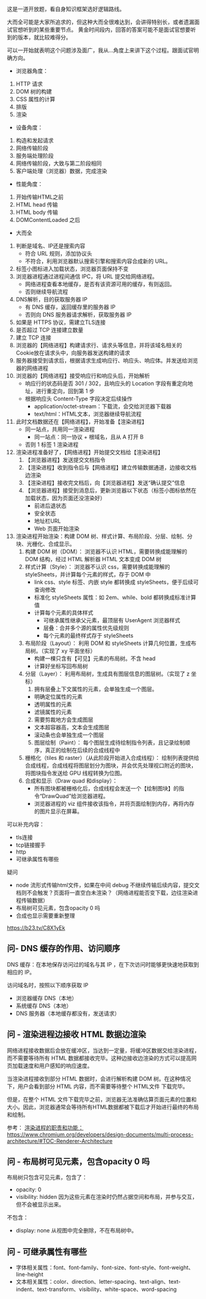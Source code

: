 这是一道开放题，看自身知识框架选好逻辑路线。

大而全可能是大家所追求的，但这种大而全很难达到，会讲得特别长，或者遗漏面试官想听到的某些重要节点。
黄金时间段内，回答的答案可能不是面试官想要听到的版本，就比较难得分。

可以一开始就表明这个问题涉及面广，我从…角度上来讲下这个过程。跟面试官明确方向。

- 浏览器角度：
 1. HTTP 请求
 2. DOM 树的构建
 3. CSS 属性的计算 
 4. 排版
 5. 渲染


  
- 设备角度：
 1. 构造和发起请求
 2. 网络传输阶段
 3. 服务端处理阶段
 4. 网络传输阶段，大致与第二阶段相同
 5. 客户端处理（浏览器）数据，完成渲染

  
- 性能角度：
 1. 开始传输HTML之前
 2. HTML head 传输
 3. HTML body 传输
 4. DOMContentLoaded 之后

  
- 大而全 
1. 判断是域名、IP还是搜索内容
	- 符合 URL 规则，添加协议头
	- 不符合，利用浏览器默认搜索引擎和搜索内容合成新的 URL。
2. 标签小图标进入加载状态，浏览器页面保持不变
3. 浏览器进程通过进程间通信 IPC，将 URL 提交给网络进程。
	- 网络进程查看本地缓存，是否有该资源可用的缓存，有则返回。
	- 否则继续导航流程
4. DNS解析，目的获取服务器 IP
	- 有 DNS 缓存，返回缓存里的服务器 IP
	- 否则向 DNS 服务器请求解析，获取服务器 IP
5. 如果是 HTTPS 协议，需建立TLS连接
6. 是否超过 TCP 连接建立数量
7. 建立 TCP 连接
8. 浏览器的【网络进程】构建请求行、请求头等信息，并将该域名相关的Cookie放在请求头中，向服务器发送构建的请求
9. 服务器接受到请求后，根据请求生成响应行、响应头、响应体。并发送给浏览器的网络进程
10. 浏览器的【网络进程】接受响应行和响应头后，开始解析
	- 响应行的状态码是否 301 / 302，且响应头的 Location 字段有重定向地址，进行重定向，回到第 1 步
	- 根据响应头 Content-Type 字段决定后续操作
		-  application/octet-stream：下载流，会交给浏览器下载器
		-  text/html：HTML文本，浏览器继续导航流程
11. 此时文档数据还在【网络进程】，开始准备【渲染进程】
	- 同一站点，共用同一渲染进程
		- 同一站点：同一协议 + 根域名，且从 A 打开 B
	- 否则 1 标签 1 渲染进程
12. 渲染进程准备好了，【网络进程】开始提交文档给【渲染进程】
	1. 【浏览器进程】发送提交文档指令
	2. 【渲染进程】收到指令后与【网络进程】建立传输数据通道，边接收文档边渲染
	3. 【渲染进程】接收完文档后，向【浏览器进程】发送“确认提交”信息
	4. 【浏览器进程】接受到消息后，更新浏览器以下状态（标签小图标依然在加载状态，因为页面还没渲染好）
		- 前进后退状态
		- 安全状态
		- 地址栏URL
		- Web 页面开始渲染
13. 渲染进程开始渲染：构建 DOM 树、样式计算、布局阶段、分层、绘制、分块、光栅化、合成显示。
	1. 构建 DOM 树（DOM）：
			浏览器不认识 HTML，需要转换成能理解的 DOM 结构，经过 HTML 解析器 HTML 文本变成 DOM 树
	2. 样式计算（Style）：
			浏览器不认识 css，需要转换成能理解的styleSheets，并计算每个元素的样式，存于 DOM 中
		- link css、style 标签、内嵌 style 都转换成 styleSheets，便于后续可查询修改
		- 标准化 styleSheets 属性：如 2em、while、bold 都转换成标准计算值
		- 计算每个元素的具体样式
			- 可继承属性继承父元素，最顶层有 UserAgent 浏览器样式
			- 层叠：合并多个源的属性优先级规则
			- 每个元素的最终样式存于 styleSheets
	3. 布局阶段（Layout）：
			利用 DOM 和 styleSheets 计算几何位置，生成布局树。（实现了 xy 平面坐标）
		- 构建一棵只含有【可见】元素的布局树。不含 head
		- 计算好坐标写回布局树
	4. 分层（Layer）：
			利用布局树，生成具有图层信息的图层树。（实现了 z 坐标）
		 1. 拥有层叠上下文属性的元素，会单独生成一个图层。
		  - 明确定位属性的元素
		  - 透明属性的元素
		  - 滤镜属性的元素
		 2. 需要剪裁地方会生成图层
		  - 文本超容器高，文本会生成图层
		  - 滚动条也会单独生成一个图层
        5. 图层绘制（Paint）：
	      每个图层生成待绘制指令列表，且记录绘制顺序，真正的绘制在后续的合成线程中
	 6. 栅格化（tiles 和 raster）（从此阶段开始进入合成线程）：
			绘制列表提供给合成线程，合成线程将图层划分为图块，并会优先处理视口附近的图块，将图块指令发送给 GPU 线程转换为位图。
	7. 合成和显示（Draw quad 和display）：
		- 所有图块都被栅格化后，合成线程会发送一个【绘制图块】的指令“DrawQuad”给浏览器进程。
		- 浏览器进程的 viz 组件接收该指令，并将页面绘制到内存，再将内存的图片显示在屏幕。

可以补充内容：
- tls连接
- tcp链接握手
- http
- 可继承属性有哪些

疑问
- node 流形式传输html文件，如果在中间 debug 不继续传输后续内容，提交文档则不会触发？页面将一直空白未渲染？（网络进程能否变下载，边往渲染进程传输数据）
- 布局树可见元素，包含opacity 0 吗
- 合成也显示需要重新整理

https://b23.tv/C8X1yEk


## 问- DNS 缓存的作用、访问顺序
DNS 缓存：在本地保存访问过的域名与其 IP ，在下次访问时能够更快速地获取到相应的 IP。

访问域名时，按照以下顺序获取 IP
- 浏览器缓存 DNS（本地）
- 系统缓存 DNS（本地）
- DNS 服务器（本地缓存都没有，发送请求）


## 问 - 渲染进程边接收 HTML 数据边渲染
网络进程接收数据后会放在缓冲区，当达到一定量，将缓冲区数据交给渲染进程，而不需要等待所有 HTML 数据都接收完毕。这种边接收边渲染的方式可以提高网页加载速度和用户感知的响应速度。

当渲染进程接收到部分 HTML 数据时，会进行解析构建 DOM 树。在这种情况下，用户会看到部分 HTML 内容，而不需要等待整个 HTML文件 下载完毕。

但是，在整个 HTML 文件下载完毕之前，浏览器无法准确估算页面元素的位置和大小。因此，浏览器通常会等待所有HTML数据都被下载后才开始进行最终的布局和绘制。


参考：
[渲染进程的职责和功能： https://www.chromium.org/developers/design-documents/multi-process-architecture/#TOC-Renderer-Architecture
](https://www.chromium.org/developers/design-documents/multi-process-architecture/#TOC-Renderer-Architecture)



## 问 - 布局树可见元素，包含opacity 0 吗
布局树只包含可见元素，包含了：
- opacity: 0 
- visibility: hidden
因为这些元素在渲染时仍然占据空间和布局，并参与交互，但不会被显示出来。

不包含：
- display: none
从视图中完全删除，不在布局树中。


## 问 - 可继承属性有哪些
-   字体相关属性：font、font-family、font-size、font-style、font-weight、line-height
-   文本相关属性：color、direction、letter-spacing、text-align、text-indent、text-transform、visibility、white-space、word-spacing